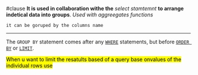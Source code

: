  #clause 
 **It is used in collaboration withe the**  *select stamtemnt*  **to arrange indetical data into groups**. 
*Used with  aggreegates functions*

	it can be goruped by the columns name 

---
The `GROUP BY` statement comes after any [`WHERE`](https://www.codecademy.com/resources/docs/sql/commands/where?page_ref=catalog) statements, but before [`ORDER BY`](https://www.codecademy.com/resources/docs/sql/commands/order-by?page_ref=catalog) or [`LIMIT`](https://www.codecademy.com/resources/docs/sql/commands/limit?page_ref=catalog).

<mark class="hltr-pomarancza">When u want to limit the resatults
based of a query base  onvalues of the individual rows use </mark>